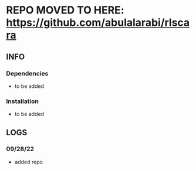 # REPO MOVED TO HERE: https://github.com/abulalarabi/rlscara

## INFO
### Dependencies
- to be added

### Installation
- to be added

## LOGS
### 09/28/22
- added repo
